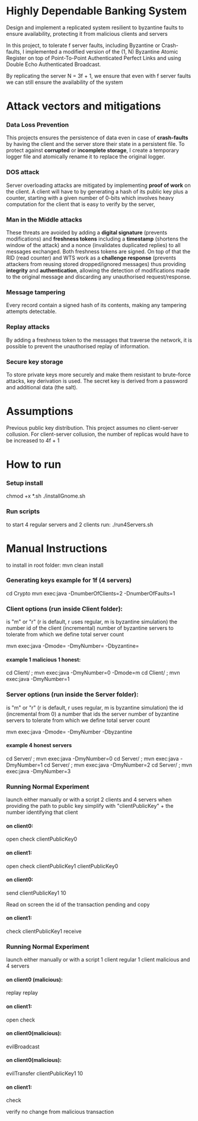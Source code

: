 # Highly Dependable Banking System

Design and implement a replicated system resilient to byzantine faults to ensure availability, protecting it from malicious clients and servers


In this project, to tolerate f server faults, including Byzantine or Crash-faults, I implemented a modified version of the (1, N) Byzantine Atomic Register on top of Point-To-Point Authenticated Perfect Links and using Double Echo Authenticated Broadcast.

By replicating the server N = 3f + 1, we ensure that even with f server faults we can still ensure the availability of the system


# Attack vectors and mitigations

### Data Loss Prevention
This projects ensures the persistence of data even in case of **crash-faults** by having the client and the server store their state in a persistent file. To protect against **corrupted** or **incomplete storage**, I create a temporary logger file and atomically rename it to replace the original logger.

### DOS attack
Server overloading attacks are mitigated by implementing **proof of work** on the client. A client will have to by generating a hash of its public key plus a counter, starting with a given number of 0-bits which involves heavy computation for the client that is easy to verify by the server,

### Man in the Middle attacks
These threats are avoided by adding a **digital signature** (prevents modifications) and **freshness tokens** including a **timestamp** (shortens the window of the attack) and a nonce (invalidates duplicated replies) to all messages exchanged. Both freshness tokens are signed. On top of that the RID (read counter) and WTS work as a **challenge response** (prevents attackers from reusing stored dropped/ignored messages)
thus providing **integrity** and **authentication**, allowing the detection of modifications made to the original message and discarding any unauthorised request/response.

### Message tampering
Every record contain a signed hash of its contents, making any tampering attempts detectable.

### Replay attacks
By adding a freshness token to the messages that traverse the network, it is possible to prevent the unauthorised replay of information.

### Secure key storage
To store private keys more securely and make them resistant to brute-force attacks, key derivation is used. The secret key is derived from a password and additional data (the salt).
# Assumptions
Previous public key distribution.
This project assumes no client-server collusion. For client-server collusion, the number of replicas would have to be increased to  4f + 1



# How to run
### Setup install 
chmod +x *.sh
./installGnome.sh


### Run scripts
to start 4 regular servers and 2 clients run:
./run4Servers.sh


# Manual Instructions
to install in root folder:
mvn clean install

### Generating keys example for 1f (4 servers)
cd Crypto
mvn exec:java -DnumberOfClients=2 -DnumberOfFaults=1

### Client options (run inside Client folder):
<mode> is "m" or "r" (r is default, r uses regular, m is byzantine simulation)
<myNumber> the number id of the client (incremental)
<numberOfByzantinesToTolerate> number of byzantine servers to tolerate from which we define total server count

mvn exec:java -Dmode=<mode> -DmyNumber=<myNumber> -Dbyzantine=<numberOfByzantinesToTolerate>
#### example 1 malicious 1 honest:
cd Client/ ; mvn exec:java -DmyNumber=0 -Dmode=m
cd Client/ ; mvn exec:java -DmyNumber=1


### Server options (run inside the Server folder):
<mode> is "m" or "r" (r is default, r uses regular, m is byzantine simulation)
<myNumber> the id (incremental from 0) a number that ids the server
<numberOfByzantinesToTolerate> number of byzantine servers to tolerate from which we define total server count

mvn exec:java -Dmode=<mode> -DmyNumber<myNumber> -Dbyzantine<numberOfByzantinesToTolerate>
#### example 4 honest servers
cd Server/ ; mvn exec:java -DmyNumber=0
cd Server/ ; mvn exec:java -DmyNumber=1
cd Server/ ; mvn exec:java -DmyNumber=2
cd Server/ ; mvn exec:java -DmyNumber=3


### Running Normal Experiment
launch either manually or with a script 2 clients and 4 servers 
when providing the path to public key simplify with "clientPublicKey" + the number identifying that client
#### on client0:
open
check
clientPublicKey0

#### on client1:
open
check
clientPublicKey1
clientPublicKey0

#### on client0:
send
clientPublicKey1
10

Read on screen the id of the transaction pending and copy
#### on client1:
check
clientPublicKey1
receive
<insert transactionID found in check>


### Running Normal Experiment
launch either manually or with a script 1 client regular 1 client malicious and 4 servers

#### on client0 (malicious):
replay
replay



#### on client1:
open
check

#### on client0(malicious):
evilBroadcast

#### on client0(malicious):
evilTransfer
clientPublicKey1
10

#### on client1:
check

verify no change from malicious transaction
